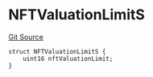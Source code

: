 # NFTValuationLimitS
[Git Source](https://github.com/thrackle-io/tron/blob/873b14e2bfb8e3c0ec1e8bf0bb215076bd1e60ce/src/client/token/handler/diamond/RuleStorage.sol)


```solidity
struct NFTValuationLimitS {
    uint16 nftValuationLimit;
}
```

